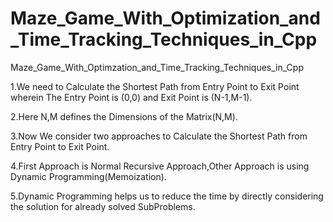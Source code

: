 # Maze_Game_With_Optimization_and_Time_Tracking_Techniques_in_Cpp
Maze_Game_With_Optimzation_and_Time_Tracking_Techniques_in_Cpp

1.We need to Calculate the Shortest Path from Entry Point to Exit Point wherein The Entry Point is (0,0) and Exit Point is (N-1,M-1).

2.Here N,M defines the Dimensions of the Matrix(N,M).

3.Now We consider two approaches to Calculate the Shortest Path from Entry Point to Exit Point.

4.First Approach is Normal Recursive Approach,Other Approach is using Dynamic Programming(Memoization).

5.Dynamic Programming helps us to reduce the time by directly considering the solution for already solved SubProblems.
